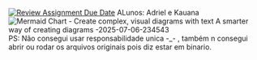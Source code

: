 [![Review Assignment Due Date](https://classroom.github.com/assets/deadline-readme-button-22041afd0340ce965d47ae6ef1cefeee28c7c493a6346c4f15d667ab976d596c.svg)](https://classroom.github.com/a/eVrFUgIm)
ALunos: Adriel e Kauana
![Mermaid Chart - Create complex, visual diagrams with text  A smarter way of creating diagrams -2025-07-06-234543](https://github.com/user-attachments/assets/a5c3efd4-fa3d-4583-93d2-80a8d5d9f554)
PS: Não consegui usar responsabilidade unica -_-  , também n consegui abrir ou rodar os arquivos originais pois diz estar em binario.
